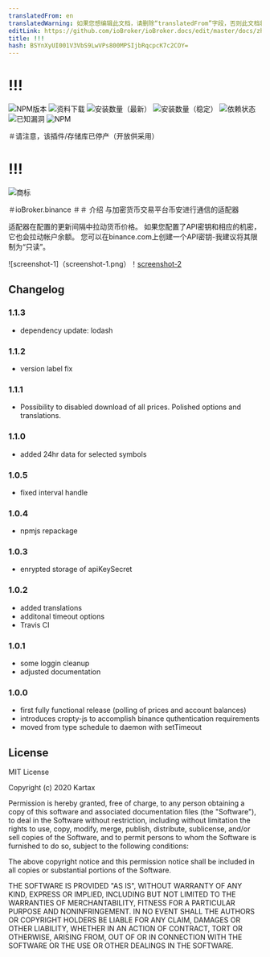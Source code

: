 ```yaml
---
translatedFrom: en
translatedWarning: 如果您想编辑此文档，请删除“translatedFrom”字段，否则此文档将再次自动翻译
editLink: https://github.com/ioBroker/ioBroker.docs/edit/master/docs/zh-cn/adapterref/iobroker.binance/README.md
title: !!!
hash: BSYnXyUI001V3VbS9LwVPs800MPSIjbRqcpcK7c2COY=
---
```

# !!!

![NPM版本](http://img.shields.io/npm/v/iobroker.binance.svg)
![资料下载](https://img.shields.io/npm/dm/iobroker.binance.svg)
![安装数量（最新）](http://iobroker.live/badges/binance-installed.svg)
![安装数量（稳定）](http://iobroker.live/badges/binance-stable.svg)
![依赖状态](https://img.shields.io/david/Kartax/iobroker.binance.svg)
![已知漏洞](https://snyk.io/test/github/Kartax/ioBroker.binance/badge.svg)
![NPM](https://nodei.co/npm/iobroker.binance.png?downloads=true)

＃请注意，该插件/存储库已停产（开放供采用）
# !!!
![商标](../../../en/adapterref/iobroker.binance/admin/binance.png)

＃ioBroker.binance
＃＃ 介绍
与加密货币交易平台币安进行通信的适配器

适配器在配置的更新间隔中拉动货币价格。
如果您配置了API密钥和相应的机密，它也会拉动帐户余额。
您可以在binance.com上创建一个API密钥-我建议将其限制为“只读”。

![screenshot-1]（screenshot-1.png）！[screenshot-2](../../../en/adapterref/iobroker.binance/screenshot-2.png)

## Changelog
### 1.1.3
- dependency update: lodash
### 1.1.2
- version label fix
### 1.1.1
- Possibility to disabled download of all prices. Polished options and translations.
### 1.1.0
- added 24hr data for selected symbols
### 1.0.5
- fixed interval handle
### 1.0.4
- npmjs repackage
### 1.0.3
- enrypted storage of apiKeySecret
### 1.0.2
- added translations
- additonal timeout options
- Travis CI
### 1.0.1
- some loggin cleanup
- adjusted documentation
### 1.0.0
- first fully functional release (polling of prices and account balances)
- introduces cropty-js to accomplish binance quthentication requirements
- moved from type schedule to daemon with setTimeout

## License
MIT License

Copyright (c) 2020 Kartax

Permission is hereby granted, free of charge, to any person obtaining a copy
of this software and associated documentation files (the "Software"), to deal
in the Software without restriction, including without limitation the rights
to use, copy, modify, merge, publish, distribute, sublicense, and/or sell
copies of the Software, and to permit persons to whom the Software is
furnished to do so, subject to the following conditions:

The above copyright notice and this permission notice shall be included in all
copies or substantial portions of the Software.

THE SOFTWARE IS PROVIDED "AS IS", WITHOUT WARRANTY OF ANY KIND, EXPRESS OR
IMPLIED, INCLUDING BUT NOT LIMITED TO THE WARRANTIES OF MERCHANTABILITY,
FITNESS FOR A PARTICULAR PURPOSE AND NONINFRINGEMENT. IN NO EVENT SHALL THE
AUTHORS OR COPYRIGHT HOLDERS BE LIABLE FOR ANY CLAIM, DAMAGES OR OTHER
LIABILITY, WHETHER IN AN ACTION OF CONTRACT, TORT OR OTHERWISE, ARISING FROM,
OUT OF OR IN CONNECTION WITH THE SOFTWARE OR THE USE OR OTHER DEALINGS IN THE
SOFTWARE.